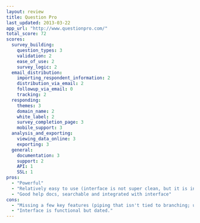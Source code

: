 ```yaml
---
layout: review
title: Question Pro
last_updated: 2013-03-22
app_url: "http://www.questionpro.com/"
total_score: 72
scores:
  survey_building:
    question_types: 3
    validation: 2
    ease_of_use: 2
    survey_logic: 2
  email_distribution:
    importing_respondent_information: 2
    distribution_via_email: 2
    followup_via_email: 0
    tracking: 2
  responding:
    themes: 3
    domain_name: 2
    white_label: 2
    survey_completion_page: 3
    mobile_support: 3
  analysis_and_exporting:
    viewing_data_online: 3
    exporting: 3
  general:
    documentation: 3
    support: 2
    API: 1
    SSL: 1
pros:
  - "Powerful"
  - "Relatively easy to use (interface is not super clean, but it is intuitive)"
  - "Good help docs, searchable and integrated with interface"
cons:
  - "Missing a few key features (piping that isn't tied to branching; using free text responses in survey logic). Would have scored a lot better without these relatively minor feature omissions."
  - "Interface is functional but dated."
---
```


